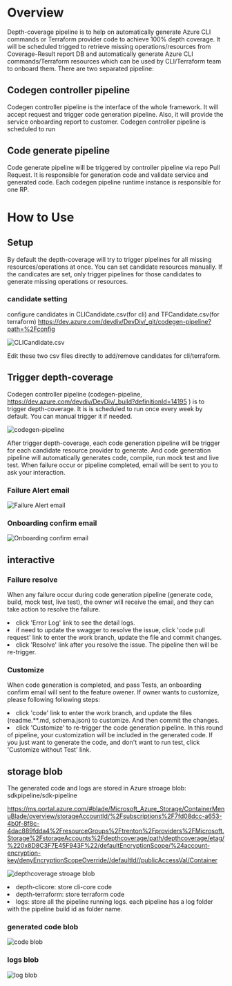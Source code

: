 # Overview
Depth-coverage pipeline is to help on automatically generate Azure CLI commands or Terraform provider code to achieve 100% depth coverage. It will be scheduled trigged to retrieve missing operations/resources from Coverage-Result report DB and automatically generate Azure CLI commands/Terraform resources which can be used by CLI/Terraform team to onboard them.
There are two separated pipeline:
## Codegen controller pipeline ##
Codegen controller pipeline is the interface of the whole framework. It will accept request and trigger code generation pipeline. Also, it will provide the service onboarding report to customer. Codegen controller pipeline is scheduled to run
## Code generate pipeline ##
Code generate pipeline will be triggered by controller pipeline via repo Pull Request. It is responsible for generation code and validate service and generated code. Each codegen pipeline runtime instance is responsible for one RP.
# How to Use #

## Setup ##
By default the depth-coverage will try to trigger pipelines for all missing resources/operations at once. You can set candidate resources manually. If the candicates are set, only trigger pipelines for those candidates to generate missing operations or resources.
### candidate setting ###
configure candidates in CLICandidate.csv(for cli) and TFCandidate.csv(for terraform)  https://dev.azure.com/devdiv/DevDiv/_git/codegen-pipeline?path=%2Fconfig

![CLICandidate.csv](images/clicandidte.png)

Edit these two csv files directly to add/remove candidates for cli/terraform.
## Trigger depth-coverage ##
Codegen controller pipeline (codegen-pipeline, https://dev.azure.com/devdiv/DevDiv/_build?definitionId=14195 ) is to trigger depth-coverage. It is is scheduled to run once every week by default. You can manual trigger it if needed.

![codegen-pipeline](images/codegencontrollerpipeline.png)

After trigger depth-coverage, each code generation pipeline will be trigger for each candidate resource provider to generate. And code generation pipeline will automatically generates code, compile, run mock test and live test. When failure occur or pipeline completed, email will be sent to you to ask your interaction.

### Failure Alert email ###
![Failure Alert email](images/issueemail.png)

### Onboarding confirm email ###
![Onboarding confirm email](images/onboardingconfirm.png)
## interactive ##
### Failure resolve ###
When any failure occur during code generation pipeline (generate code, build, mock test, live test), the owner will receive the email, and they can take action to resolve the failure.
<li> click 'Error Log' link to see the detail logs. </li>
<li> if need to update the swagger to resolve the issue, click 'code pull request' link to enter the work branch, update the file and commit changes. </li>
<li>click 'Resolve' link after you resolve the issue. The pipeline then will be re-trigger. </li>

### Customize ###
When code generation is completed, and pass Tests, an onboarding confirm email will sent to the feature owener.
If owner wants to customize, please following following steps:
<li> click 'code' link to enter the work branch, and update the files (readme.**.md, schema.json) to customize. And then commit the changes. </li>
<li> click 'Customize' to re-trigger the code generation pipeline. In this round of pipeline, your customization will be included in the generated code. If you just want to generate the code, and don't want to run test, click 'Customize without Test' link.

## storage blob ##
The generated code and logs are stored in Azure stroage blob: sdkpipeline/sdk-pipeline

https://ms.portal.azure.com/#blade/Microsoft_Azure_Storage/ContainerMenuBlade/overview/storageAccountId/%2Fsubscriptions%2F7fd08dcc-a653-4b0f-8f8c-4dac889fdda4%2FresourceGroups%2Ftrenton%2Fproviders%2FMicrosoft.Storage%2FstorageAccounts%2Fdepthcoverage/path/depthcoverage/etag/%220x8D8C3F7E45F943F%22/defaultEncryptionScope/%24account-encryption-key/denyEncryptionScopeOverride//defaultId//publicAccessVal/Container

![depthcoverage stroage blob](images/storageblob.png)

<li>depth-clicore: store cli-core code</li>
<li>depth-terraform: store terraform code</li>
<li>logs: store all the pipeline running logs. each pipeline has a log folder with the pipeline build id as folder name. </li>

### generated code blob ###
![code blob](images/generatedcode.png)

### logs blob ###
![log blob](images/logblob.png)
